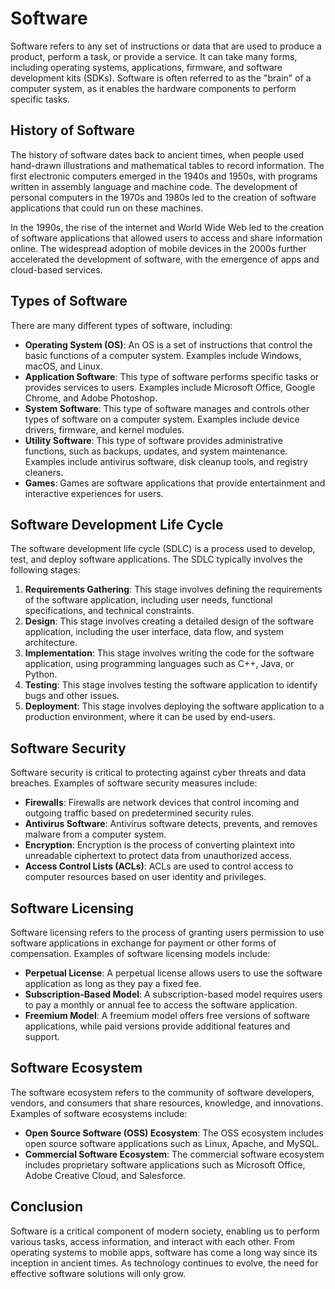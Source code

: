 **Software**
=============

Software refers to any set of instructions or data that are used to produce a product, perform a task, or provide a service. It can take many forms, including operating systems, applications, firmware, and software development kits (SDKs). Software is often referred to as the "brain" of a computer system, as it enables the hardware components to perform specific tasks.

**History of Software**
----------------------

The history of software dates back to ancient times, when people used hand-drawn illustrations and mathematical tables to record information. The first electronic computers emerged in the 1940s and 1950s, with programs written in assembly language and machine code. The development of personal computers in the 1970s and 1980s led to the creation of software applications that could run on these machines.

In the 1990s, the rise of the internet and World Wide Web led to the creation of software applications that allowed users to access and share information online. The widespread adoption of mobile devices in the 2000s further accelerated the development of software, with the emergence of apps and cloud-based services.

**Types of Software**
----------------------

There are many different types of software, including:

* **Operating System (OS)**: An OS is a set of instructions that control the basic functions of a computer system. Examples include Windows, macOS, and Linux.
* **Application Software**: This type of software performs specific tasks or provides services to users. Examples include Microsoft Office, Google Chrome, and Adobe Photoshop.
* **System Software**: This type of software manages and controls other types of software on a computer system. Examples include device drivers, firmware, and kernel modules.
* **Utility Software**: This type of software provides administrative functions, such as backups, updates, and system maintenance. Examples include antivirus software, disk cleanup tools, and registry cleaners.
* **Games**: Games are software applications that provide entertainment and interactive experiences for users.

**Software Development Life Cycle**
-------------------------------------

The software development life cycle (SDLC) is a process used to develop, test, and deploy software applications. The SDLC typically involves the following stages:

1. **Requirements Gathering**: This stage involves defining the requirements of the software application, including user needs, functional specifications, and technical constraints.
2. **Design**: This stage involves creating a detailed design of the software application, including the user interface, data flow, and system architecture.
3. **Implementation**: This stage involves writing the code for the software application, using programming languages such as C++, Java, or Python.
4. **Testing**: This stage involves testing the software application to identify bugs and other issues.
5. **Deployment**: This stage involves deploying the software application to a production environment, where it can be used by end-users.

**Software Security**
---------------------

Software security is critical to protecting against cyber threats and data breaches. Examples of software security measures include:

* **Firewalls**: Firewalls are network devices that control incoming and outgoing traffic based on predetermined security rules.
* **Antivirus Software**: Antivirus software detects, prevents, and removes malware from a computer system.
* **Encryption**: Encryption is the process of converting plaintext into unreadable ciphertext to protect data from unauthorized access.
* **Access Control Lists (ACLs)**: ACLs are used to control access to computer resources based on user identity and privileges.

**Software Licensing**
---------------------

Software licensing refers to the process of granting users permission to use software applications in exchange for payment or other forms of compensation. Examples of software licensing models include:

* **Perpetual License**: A perpetual license allows users to use the software application as long as they pay a fixed fee.
* **Subscription-Based Model**: A subscription-based model requires users to pay a monthly or annual fee to access the software application.
* **Freemium Model**: A freemium model offers free versions of software applications, while paid versions provide additional features and support.

**Software Ecosystem**
----------------------

The software ecosystem refers to the community of software developers, vendors, and consumers that share resources, knowledge, and innovations. Examples of software ecosystems include:

* **Open Source Software (OSS) Ecosystem**: The OSS ecosystem includes open source software applications such as Linux, Apache, and MySQL.
* **Commercial Software Ecosystem**: The commercial software ecosystem includes proprietary software applications such as Microsoft Office, Adobe Creative Cloud, and Salesforce.

**Conclusion**
----------

Software is a critical component of modern society, enabling us to perform various tasks, access information, and interact with each other. From operating systems to mobile apps, software has come a long way since its inception in ancient times. As technology continues to evolve, the need for effective software solutions will only grow.